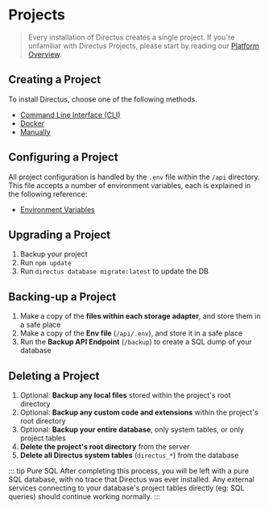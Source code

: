 # Projects

> Every installation of Directus creates a single project. If you're unfamiliar with Directus
> Projects, please start by reading our [Platform Overview](/concepts/platform-overview).

## Creating a Project

To install Directus, choose one of the following methods.

-   [Command Line Interface (CLI)](/guides/installation/cli.md)
-   [Docker](/guides/installation/docker.md)
-   [Manually](/guides/installation/manual.md)

## Configuring a Project

All project configuration is handled by the `.env` file within the `/api` directory. This file
accepts a number of environment variables, each is explained in the following reference:

-   [Environment Variables](/reference/environment-variables)

## Upgrading a Project

1. Backup your project
2. Run `npm update`
3. Run `directus database migrate:latest` to update the DB

## Backing-up a Project

1. Make a copy of the **files within each storage adapter**, and store them in a safe place
2. Make a copy of the **Env file** (`/api/.env`), and store it in a safe place
3. Run the **Backup API Endpoint** (`/backup`) to create a SQL dump of your database

## Deleting a Project

1. Optional: **Backup any local files** stored within the project's root directory
2. Optional: **Backup any custom code and extensions** within the project's root directory
3. Optional: **Backup your entire database**, only system tables, or only project tables
4. **Delete the project's root directory** from the server
5. **Delete all Directus system tables** (`directus_*`) from the database

<!-- prettier-ignore-start -->
::: tip Pure SQL
After completing this process, you will be left with a pure SQL database, with no trace
that Directus was ever installed. Any external services connecting to your database's project tables
directly (eg: SQL queries) should continue working normally.
:::
<!-- prettier-ignore-end -->
